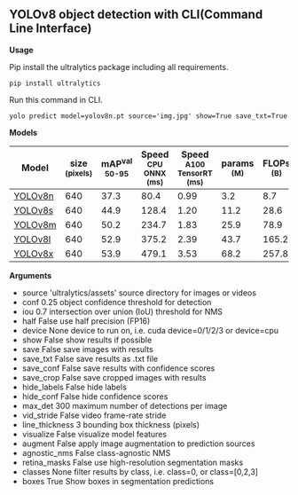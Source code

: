 ## YOLOv8 object detection with CLI(Command Line Interface)

  

**Usage**

Pip install the ultralytics package including all requirements.  
  

    pip install ultralytics  

  
  
Run this command in CLI.  
  

    yolo predict model=yolov8n.pt source='img.jpg' show=True save_txt=True  

**Models**

| Model | size<br><sup>(pixels) | mAP<sup>val<br>50-95 | Speed<br><sup>CPU ONNX<br>(ms) | Speed<br><sup>A100 TensorRT<br>(ms) | params<br><sup>(M) | FLOPs<br><sup>(B) |  
| ------------------------------------------------------------------------------------ | --------------------- | -------------------- | ------------------------------ | ----------------------------------- | ------------------ | ----------------- |  
| [YOLOv8n](https://github.com/ultralytics/assets/releases/download/v0.0.0/yolov8n.pt) | 640 | 37.3 | 80.4 | 0.99 | 3.2 | 8.7 |  
| [YOLOv8s](https://github.com/ultralytics/assets/releases/download/v0.0.0/yolov8s.pt) | 640 | 44.9 | 128.4 | 1.20 | 11.2 | 28.6 |  
| [YOLOv8m](https://github.com/ultralytics/assets/releases/download/v0.0.0/yolov8m.pt) | 640 | 50.2 | 234.7 | 1.83 | 25.9 | 78.9 |  
| [YOLOv8l](https://github.com/ultralytics/assets/releases/download/v0.0.0/yolov8l.pt) | 640 | 52.9 | 375.2 | 2.39 | 43.7 | 165.2 |  
| [YOLOv8x](https://github.com/ultralytics/assets/releases/download/v0.0.0/yolov8x.pt) | 640 | 53.9 | 479.1 | 3.53 | 68.2 | 257.8 |  
  

**Arguments**


- source	'ultralytics/assets'	source directory for images or videos
- conf	0.25	object confidence threshold for detection
- iou	0.7	intersection over union (IoU) threshold for NMS
- half	False	use half precision (FP16)
- device	None	device to run on, i.e. cuda device=0/1/2/3 or device=cpu
- show	False	show results if possible
- save	False	save images with results
- save_txt	False	save results as .txt file
- save_conf	False	save results with confidence scores
- save_crop	False	save cropped images with results
- hide_labels	False	hide labels
- hide_conf	False	hide confidence scores
- max_det	300	maximum number of detections per image
- vid_stride	False	video frame-rate stride
- line_thickness	3	bounding box thickness (pixels)
- visualize	False	visualize model features
- augment	False	apply image augmentation to prediction sources
- agnostic_nms	False	class-agnostic NMS
- retina_masks	False	use high-resolution segmentation masks
- classes	None	filter results by class, i.e. class=0, or class=[0,2,3]
- boxes True Show boxes in segmentation predictions
